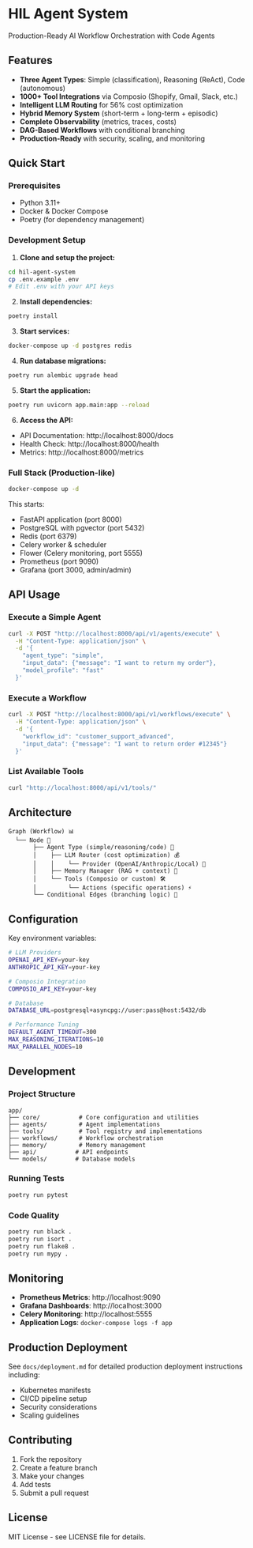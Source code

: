 # HIL Agent System

Production-Ready AI Workflow Orchestration with Code Agents

## Features

- **Three Agent Types**: Simple (classification), Reasoning (ReAct), Code (autonomous)
- **1000+ Tool Integrations** via Composio (Shopify, Gmail, Slack, etc.)
- **Intelligent LLM Routing** for 56% cost optimization
- **Hybrid Memory System** (short-term + long-term + episodic)
- **Complete Observability** (metrics, traces, costs)
- **DAG-Based Workflows** with conditional branching
- **Production-Ready** with security, scaling, and monitoring

## Quick Start

### Prerequisites

- Python 3.11+
- Docker & Docker Compose
- Poetry (for dependency management)

### Development Setup

1. **Clone and setup the project:**
```bash
cd hil-agent-system
cp .env.example .env
# Edit .env with your API keys
```

2. **Install dependencies:**
```bash
poetry install
```

3. **Start services:**
```bash
docker-compose up -d postgres redis
```

4. **Run database migrations:**
```bash
poetry run alembic upgrade head
```

5. **Start the application:**
```bash
poetry run uvicorn app.main:app --reload
```

6. **Access the API:**
- API Documentation: http://localhost:8000/docs
- Health Check: http://localhost:8000/health
- Metrics: http://localhost:8000/metrics

### Full Stack (Production-like)

```bash
docker-compose up -d
```

This starts:
- FastAPI application (port 8000)
- PostgreSQL with pgvector (port 5432)
- Redis (port 6379)
- Celery worker & scheduler
- Flower (Celery monitoring, port 5555)
- Prometheus (port 9090)
- Grafana (port 3000, admin/admin)

## API Usage

### Execute a Simple Agent

```bash
curl -X POST "http://localhost:8000/api/v1/agents/execute" \
  -H "Content-Type: application/json" \
  -d '{
    "agent_type": "simple",
    "input_data": {"message": "I want to return my order"},
    "model_profile": "fast"
  }'
```

### Execute a Workflow

```bash
curl -X POST "http://localhost:8000/api/v1/workflows/execute" \
  -H "Content-Type: application/json" \
  -d '{
    "workflow_id": "customer_support_advanced",
    "input_data": {"message": "I want to return order #12345"}
  }'
```

### List Available Tools

```bash
curl "http://localhost:8000/api/v1/tools/"
```

## Architecture

```
Graph (Workflow) 📊
  └── Node 🔵
       ├── Agent Type (simple/reasoning/code) 🤖
       │    ├── LLM Router (cost optimization) 💰
       │    │    └── Provider (OpenAI/Anthropic/Local) 🔌
       │    ├── Memory Manager (RAG + context) 🧠
       │    └── Tools (Composio or custom) 🛠️
       │         └── Actions (specific operations) ⚡
       └── Conditional Edges (branching logic) 🔀
```

## Configuration

Key environment variables:

```bash
# LLM Providers
OPENAI_API_KEY=your-key
ANTHROPIC_API_KEY=your-key

# Composio Integration
COMPOSIO_API_KEY=your-key

# Database
DATABASE_URL=postgresql+asyncpg://user:pass@host:5432/db

# Performance Tuning
DEFAULT_AGENT_TIMEOUT=300
MAX_REASONING_ITERATIONS=10
MAX_PARALLEL_NODES=10
```

## Development

### Project Structure

```
app/
├── core/           # Core configuration and utilities
├── agents/         # Agent implementations
├── tools/          # Tool registry and implementations
├── workflows/      # Workflow orchestration
├── memory/         # Memory management
├── api/           # API endpoints
└── models/        # Database models
```

### Running Tests

```bash
poetry run pytest
```

### Code Quality

```bash
poetry run black .
poetry run isort .
poetry run flake8 .
poetry run mypy .
```

## Monitoring

- **Prometheus Metrics**: http://localhost:9090
- **Grafana Dashboards**: http://localhost:3000
- **Celery Monitoring**: http://localhost:5555
- **Application Logs**: `docker-compose logs -f app`

## Production Deployment

See `docs/deployment.md` for detailed production deployment instructions including:
- Kubernetes manifests
- CI/CD pipeline setup
- Security considerations
- Scaling guidelines

## Contributing

1. Fork the repository
2. Create a feature branch
3. Make your changes
4. Add tests
5. Submit a pull request

## License

MIT License - see LICENSE file for details.